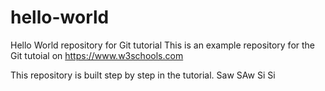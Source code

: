 # hello-world
Hello World repository for Git tutorial
This is an example repository for the Git tutoial on https://www.w3schools.com

This repository is built step by step in the tutorial.
Saw
SAw
Si
Si
